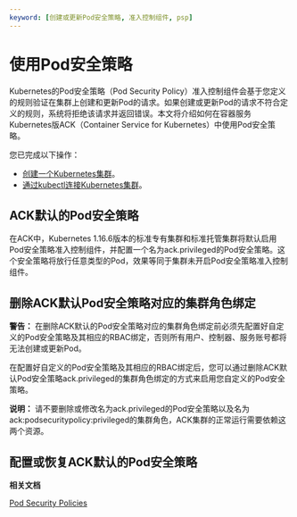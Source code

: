 ```yaml
---
keyword: [创建或更新Pod安全策略, 准入控制组件, psp]
---
```


# 使用Pod安全策略

Kubernetes的Pod安全策略（Pod Security Policy）准入控制组件会基于您定义的规则验证在集群上创建和更新Pod的请求。如果创建或更新Pod的请求不符合定义的规则，系统将拒绝该请求并返回错误。本文将介绍如何在容器服务Kubernetes版ACK（Container Service for Kubernetes）中使用Pod安全策略。

您已完成以下操作：

-   [创建一个Kubernetes集群](/intl.zh-CN/Kubernetes集群用户指南/集群/创建集群/创建Kubernetes托管版集群.md)。
-   [通过kubectl连接Kubernetes集群](/intl.zh-CN/Kubernetes集群用户指南/集群/连接集群/通过kubectl连接Kubernetes集群.md)。

## ACK默认的Pod安全策略

在ACK中，Kubernetes 1.16.6版本的标准专有集群和标准托管集群将默认启用Pod安全策略准入控制组件，并配置一个名为ack.privileged的Pod安全策略。这个安全策略将放行任意类型的Pod，效果等同于集群未开启Pod安全策略准入控制组件。





## 删除ACK默认Pod安全策略对应的集群角色绑定

**警告：** 在删除ACK默认的Pod安全策略对应的集群角色绑定前必须先配置好自定义的Pod安全策略及其相应的RBAC绑定，否则所有用户、控制器、服务账号都将无法创建或更新Pod。

在配置好自定义的Pod安全策略及其相应的RBAC绑定后，您可以通过删除ACK默认Pod安全策略ack.privileged的集群角色绑定的方式来启用您自定义的Pod安全策略。

**说明：** 请不要删除或修改名为ack.privileged的Pod安全策略以及名为ack:podsecuritypolicy:privileged的集群角色，ACK集群的正常运行需要依赖这两个资源。

## 配置或恢复ACK默认的Pod安全策略

**相关文档**  


[Pod Security Policies](https://kubernetes.io/docs/concepts/policy/pod-security-policy/)

